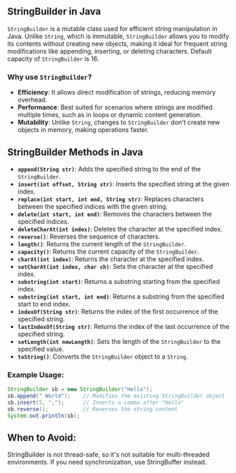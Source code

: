 ## StringBuilder in Java

`StringBuilder` is a mutable class used for efficient string manipulation in Java. Unlike `String`, which is immutable, `StringBuilder` allows you to modify its contents without creating new objects, making it ideal for frequent string modifications like appending, inserting, or deleting characters.
Default capacity of `StringBuilder` is 16.

### Why use `StringBuilder`?

- **Efficiency**: It allows direct modification of strings, reducing memory overhead.
- **Performance**: Best suited for scenarios where strings are modified multiple times, such as in loops or dynamic content generation.
- **Mutability**: Unlike `String`, changes to `StringBuilder` don't create new objects in memory, making operations faster.

## StringBuilder Methods in Java

- **`append(String str)`**: Adds the specified string to the end of the `StringBuilder`.
- **`insert(int offset, String str)`**: Inserts the specified string at the given index.
- **`replace(int start, int end, String str)`**: Replaces characters between the specified indices with the given string.
- **`delete(int start, int end)`**: Removes the characters between the specified indices.
- **`deleteCharAt(int index)`**: Deletes the character at the specified index.
- **`reverse()`**: Reverses the sequence of characters.
- **`length()`**: Returns the current length of the `StringBuilder`.
- **`capacity()`**: Returns the current capacity of the `StringBuilder`.
- **`charAt(int index)`**: Returns the character at the specified index.
- **`setCharAt(int index, char ch)`**: Sets the character at the specified index.
- **`substring(int start)`**: Returns a substring starting from the specified index.
- **`substring(int start, int end)`**: Returns a substring from the specified start to end index.
- **`indexOf(String str)`**: Returns the index of the first occurrence of the specified string.
- **`lastIndexOf(String str)`**: Returns the index of the last occurrence of the specified string.
- **`setLength(int newLength)`**: Sets the length of the `StringBuilder` to the specified value.
- **`toString()`**: Converts the `StringBuilder` object to a `String`.

### Example Usage:

```java
StringBuilder sb = new StringBuilder("Hello");
sb.append(" World");    // Modifies the existing StringBuilder object
sb.insert(5, ",");      // Inserts a comma after "Hello"
sb.reverse();           // Reverses the string content
System.out.println(sb);
```

## When to Avoid:

StringBuilder is not thread-safe, so it's not suitable for multi-threaded environments. If you need synchronization, use StringBuffer instead.
